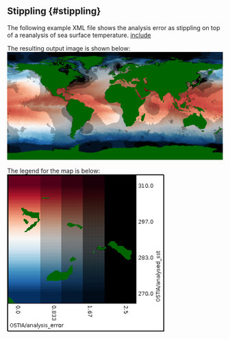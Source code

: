 ## Stippling {#stippling}

The following example XML file shows the analysis error as stippling on top of a reanalysis of sea surface temperature.
[include](stippling.xml)

The resulting output image is shown below:
![](../images/stippling.png)

The legend for the map is below:
![](../images/stippling-legend.png)